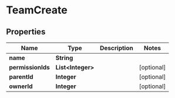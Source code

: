 # TeamCreate

## Properties
Name | Type | Description | Notes
------------ | ------------- | ------------- | -------------
**name** | **String** |  | 
**permissionIds** | **List&lt;Integer&gt;** |  |  [optional]
**parentId** | **Integer** |  |  [optional]
**ownerId** | **Integer** |  |  [optional]

